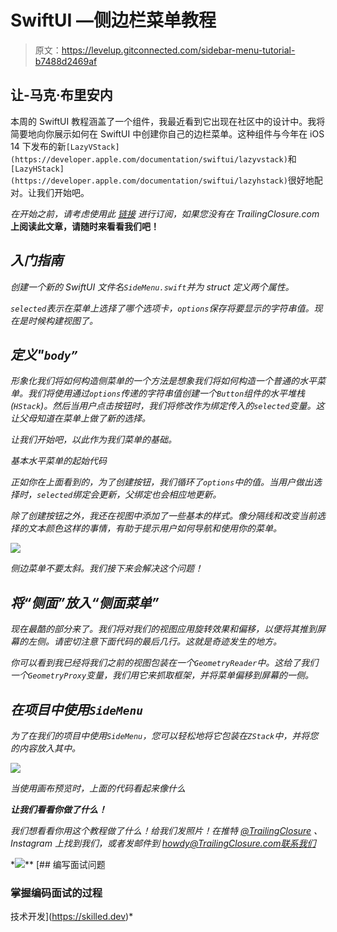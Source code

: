 # SwiftUI —侧边栏菜单教程

> 原文：<https://levelup.gitconnected.com/sidebar-menu-tutorial-b7488d2469af>

## 让-马克·布里安内

本周的 SwiftUI 教程涵盖了一个组件，我最近看到它出现在社区中的设计中。我将简要地向你展示如何在 SwiftUI 中创建你自己的边栏菜单。这种组件与今年在 iOS 14 下发布的新`[LazyVStack](https://developer.apple.com/documentation/swiftui/lazyvstack)`和`[LazyHStack](https://developer.apple.com/documentation/swiftui/lazyhstack)`很好地配对。让我们开始吧。

*在开始之前，请考虑使用此* [*链接*](https://trailingclosure.com/signup/) *进行订阅，如果您没有在 TrailingClosure.com*[](https://trailingclosure.com/)**上阅读此文章，请随时来看看我们吧！**

## *入门指南*

*创建一个新的 SwiftUI 文件名`SideMenu.swift`并为 struct 定义两个属性。*

*`selected`表示在菜单上选择了哪个选项卡，`options`保存将要显示的字符串值。现在是时候构建视图了。*

## *定义"`body”`*

*形象化我们将如何构造侧菜单的一个方法是想象我们将如何构造一个普通的水平菜单。我们将使用通过`options`传递的字符串值创建一个`Button`组件的水平堆栈(`HStack`)。然后当用户点击按钮时，我们将修改作为绑定传入的`selected`变量。这让父母知道在菜单上做了新的选择。*

*让我们开始吧，以此作为我们菜单的基础。*

*基本水平菜单的起始代码*

*正如你在上面看到的，为了创建按钮，我们循环了`options`中的值。当用户做出选择时，`selected`绑定会更新，父绑定也会相应地更新。*

*除了创建按钮之外，我还在视图中添加了一些基本的样式。像分隔线和改变当前选择的文本颜色这样的事情，有助于提示用户如何导航和使用你的菜单。*

*![](img/ba367c4070f7b15ba079b560efc12fd9.png)*

*侧边菜单不要太斜。我们接下来会解决这个问题！*

## *将“侧面”放入“侧面菜单”*

*现在最酷的部分来了。我们将对我们的视图应用旋转效果和偏移，以便将其推到屏幕的左侧。请密切注意下面代码的最后几行。这就是奇迹发生的地方。*

*你可以看到我已经将我们之前的视图包装在一个`GeometryReader`中。这给了我们一个`GeometryProxy`变量，我们用它来抓取框架，并将菜单偏移到屏幕的一侧。*

## *在项目中使用`SideMenu`*

*为了在我们的项目中使用`SideMenu`，您可以轻松地将它包装在`ZStack`中，并将您的内容放入其中。*

*![](img/d7b778154f8ca5cfdc6badb7d4268bfc.png)*

*当使用画布预览时，上面的代码看起来像什么*

***让我们看看你做了什么！***

*我们想看看你用这个教程做了什么！给我们发照片！在推特 [@TrailingClosure](http://twitter.com/TrailingClosure) 、Instagram 上找到我们，或者发邮件到 howdy@TrailingClosure.com[联系我们](mailto:howdy@TrailingClosure.com)*

*![](img/da11522ecc7fb768ab20af071d342e19.png)**[](https://skilled.dev) [## 编写面试问题

### 掌握编码面试的过程

技术开发](https://skilled.dev)*